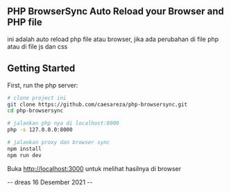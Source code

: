 ## PHP BrowserSync Auto Reload your Browser and PHP file

ini adalah auto reload php file atau browser, 
jika ada perubahan di file php atau di file js dan css

## Getting Started

First, run the php server:

```bash
# clone project ini
git clone https://github.com/caesareza/php-browsersync.git
cd php-browsersync

# jalankan php nya di localhost:8000
php -s 127.0.0.0:8000

# jalankan proxy dan browser sync
npm install
npm run dev
```

Buka [http://localhost:3000](http://localhost:3000) 
untuk melihat hasilnya di browser

-- dreas 16 Desember 2021 --
